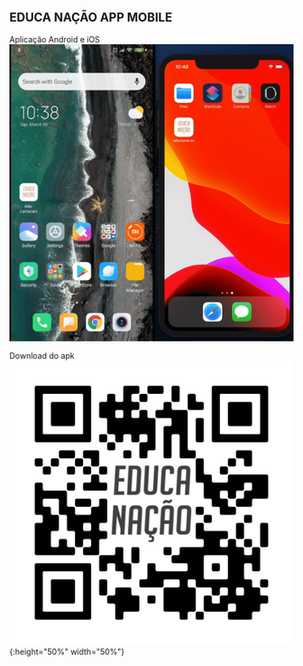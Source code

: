 ## EDUCA **N**AÇÃO APP MOBILE

Aplicação Android e iOS
![android](./qr-code/android.gif)

Download do apk
![download-apk](./qr-code/educa-nacao-app-qrcode.png){:height="50%" width="50%"}
